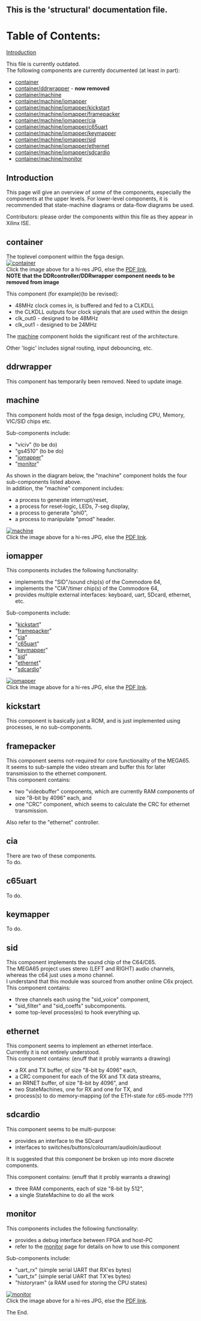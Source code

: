 ## This is the 'structural' documentation file.

# Table of Contents:

[Introduction](#introduction)

This file is currently outdated.  
The following components are currently documented (at least in part):

* [container](#container)
* [container/ddrwrapper](#ddrwrapper) - **now removed**
* [container/machine](#machine)
* [container/machine/iomapper](#iomapper)
* [container/machine/iomapper/kickstart](#kickstart)
* [container/machine/iomapper/framepacker](#framepacker)
* [container/machine/iomapper/cia](#cia)
* [container/machine/iomapper/c65uart](#c65uart)
* [container/machine/iomapper/keymapper](#keymapper)
* [container/machine/iomapper/sid](#sid)
* [container/machine/iomapper/ethernet](#ethernet)
* [container/machine/iomapper/sdcardio](#sdcardio)
* [container/machine/monitor](#monitor)

## Introduction

This page will give an overview of *some* of the components, especially the components at the upper levels. For lower-level components, it is recommended that state-machine diagrams or data-flow diagrams be used.

Contributors: please order the components within this file as they appear in Xilinx ISE.

## container
The toplevel component within the fpga design.  
[![container](./images/container-small.jpg)](./images/container.jpg)  
Click the image above for a hi-res JPG, else the [PDF link](./images/machine.pdf).  
**NOTE that the DDRcontroller/DDRwrapper component needs to be removed from image**

This component (for example)(to be revised):
* 48MHz clock comes in, is buffered and fed to a CLKDLL  
* the CLKDLL outputs four clock signals that are used within the design  
* clk_out0 - designed to be 48MHz  
* clk_out1 - designed to be 24MHz  

The [machine](#machine) component holds the significant rest of the architecture.

Other 'logic' includes signal routing, input debouncing, etc.

## ddrwrapper
This component has temporarily been removed. Need to update image.

## machine
This component holds most of the fpga design, including CPU, Memory, VIC/SID chips etc.  

Sub-components include:  
* "viciv" (to be do)  
* "gs4510" (to be do)  
* "[iomapper](#iomapper)"  
* "[monitor](#monitor)"

As shown in the diagram below, the "machine" component holds the four sub-components listed above.  
In addition, the "machine" component includes:
* a process to generate interrupt/reset,  
* a process for reset-logic, LEDs, 7-seg display,  
* a process to generate "phi0",  
* a process to manipulate "pmod" header.  

[![machine](./images/machine-small.jpg)](./images/machine.jpg)  
Click the image above for a hi-res JPG, else the [PDF link](./images/machine.pdf).

## iomapper
This components includes the following functionality:  
* implements the "SID"/sound chip(s) of the Commodore 64,
* implements the "CIA"/timer chip(s) of the Commodore 64,
* provides multiple external interfaces: keyboard, uart, SDcard, ethernet, etc.

Sub-components include:  
* "[kickstart](#kickstart)"  
* "[framepacker](#framepacker)"  
* "[cia](#cia)"  
* "[c65uart](#c65uart)"  
* "[keymapper](#keymapper)"  
* "[sid](#sid)"  
* "[ethernet](#ethernet)"  
* "[sdcardio](#sdcardio)"  

[![iomapper](./images/iomapper-small.jpg)](./images/iomapper.jpg)  
Click the image above for a hi-res JPG, else the [PDF link](./images/iomapper.pdf).

## kickstart
This component is basically just a ROM, and is just implemented using processes, ie no sub-components.

## framepacker
This component seems not-required for core functionality of the MEGA65.  
It seems to sub-sample the video stream and buffer this for later transmission to the ethernet component.  
This component contains:
* two "videobuffer" components, which are currently RAM components of size "8-bit by 4096" each, and  
* one "CRC" component, which seems to calculate the CRC for ethernet transmission.  

Also refer to the "ethernet" controller.


## cia
There are two of these components.  
To do.


## c65uart
To do.


## keymapper
To do.


## sid
This component implements the sound chip of the C64/C65.  
The MEGA65 project uses stereo (LEFT and RIGHT) audio channels, whereas the c64 just uses a mono channel.  
I understand that this module was sourced from another online C6x project.  
This component contains:
* three channels each using the "sid_voice" component,  
* "sid_filter" and "sid_coeffs" subcomponents.
* some top-level process(es) to hook everything up.


## ethernet
This component seems to implement an ethernet interface.  
Currently it is not entirely understood.  
This component contains: (enuff that it probly warrants a drawing)
* a RX and TX buffer, of size "8-bit by 4096" each,
* a CRC component for each of the RX and TX data streams,
* an RRNET buffer, of size "8-bit by 4096", and
* two StateMachines, one for RX and one for TX, and
* process(s) to do memory-mapping (of the ETH-state for c65-mode ???)


## sdcardio
This component seems to be multi-purpose:
* provides an interface to the SDcard  
* interfaces to switches/buttons/colourram/audioin/audioout  

It is suggested that this component be broken up into more discrete components.  

This component contains: (enuff that it probly warrants a drawing)
* three RAM components, each of size "8-bit by 512",
* a single StateMachine to do all the work


## monitor
This components includes the following functionality:  
* provides a debug interface between FPGA and host-PC
* refer to the [monitor](./monitor.md) page for details on how to use this component

Sub-components include:  
* "uart_rx" (simple serial UART that RX'es bytes)  
* "uart_tx" (simple serial UART that TX'es bytes)  
* "historyram" (a RAM used for storing the CPU states)  

[![monitor](./images/monitor-small.jpg)](./images/monitor.jpg)  
Click the image above for a hi-res JPG, else the [PDF link](./images/monitor.pdf).


The End.
